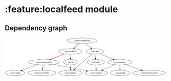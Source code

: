 # :feature:localfeed module

## Dependency graph

![Dependency graph](../../docs/images/graphs/dep_graph_feature_dashboard.svg)
